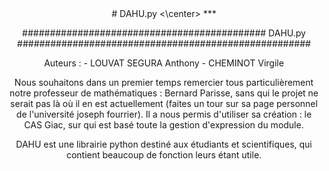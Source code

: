 <center> # DAHU.py <\center> 
***




############################################ DAHU.py #####################################################

Auteurs : 
    - LOUVAT SEGURA Anthony
    - CHEMINOT Virgile

Nous souhaitons dans un premier temps remercier tous particulièrement notre professeur de mathématiques : Bernard Parisse, sans qui le projet ne serait pas là où il en est actuellement (faites un tour sur sa page personnel de l'université joseph fourrier).
Il a nous permis d'utiliser sa création : le CAS Giac, sur qui est basé toute la gestion d'expression du module.

DAHU est une librairie python destiné aux étudiants et scientifiques, qui contient beaucoup de fonction leurs étant utile.
